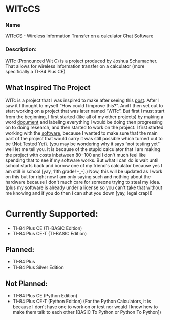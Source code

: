 # WITcCS
### Name
WITcCS - Wireless Information Transfer on a calculator Chat Software

### Description:
WITc (Pronounced Wit C) is a project produced by Joshua Schumacher. That allows for wireless information transfer on a calculator (more specifically a TI-84 Plus CE)

## What Inspired The Project
WITc is a project that I was inspired to make after seeing this [post](https://hackaday.com/2014/04/27/send-wireless-txt-between-two-ti-calculators/). After I saw it I thought to myself “How could I improve this?”. And I then set out to start working on a project that was later named “WITc”. But first I must start from the beginning, I first started (like all of my other projects) by making a word [document](https://docs.google.com/document/d/1AWiZhMXZsK3D3-d6IyBq7924qI4JlDx5Ulawh1ugFTg/edit?usp=sharing) and labeling everything I would be doing then progressing on to doing research, and then started to work on the project. I first started working with the [software](https://github.com/JSSchumacher/WITcCS), because I wanted to make sure that the main part of the project that would carry it was still possible which turned out to be {Not Tested Yet}. (you may be wondering why it says “not testing yet” well let me tell you. It is because of the stupid calculator that I am making the project with costs inbetween $80-$100 and I don't much feel like spending that to see if my software works. But what I can do is wait until school starts back and borrow one of my friend's calculator because yes I am still in school [yay, 11th grade! -_-].) Now, this will be updated as I work on this but for right now I am only saying such and nothing about the hardware because I don't much care for someone trying to steal my idea. (plus my software is already under a license so you can't take that without me knowing and if you do then I can shut you down [yay, legal crap!])


# Currently Supported:
- TI-84 Plus CE (TI-BASIC Edition)
- TI-84 Plus CE-T (TI-BASIC Edition)

## Planned:
- TI-84 Plus
- TI-84 Plus Silver Edition

## Not Planned:
- TI-84 Plus CE (Python Edition)
- TI-84 Plus CE-T (Python Edition)
(For the Python Calculators, it is because I don't have one to work on or test nor would I know how to make them talk to each other [BASIC To Python or Python To Python])
